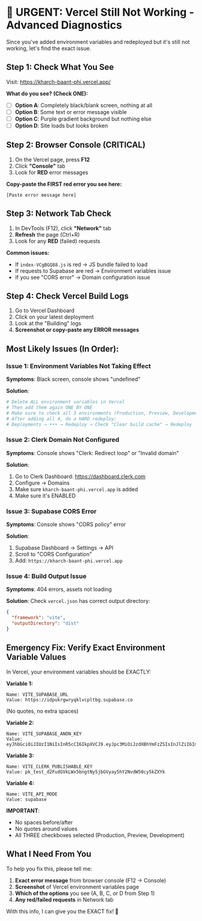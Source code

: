 # 🚨 URGENT: Vercel Still Not Working - Advanced Diagnostics

Since you've added environment variables and redeployed but it's still not working, let's find the exact issue.

## Step 1: Check What You See

Visit: https://kharch-baant-phi.vercel.app/

**What do you see? (Check ONE):**

- [ ] **Option A**: Completely black/blank screen, nothing at all
- [ ] **Option B**: Some text or error message visible
- [ ] **Option C**: Purple gradient background but nothing else
- [ ] **Option D**: Site loads but looks broken

## Step 2: Browser Console (CRITICAL)

1. On the Vercel page, press **F12**
2. Click **"Console"** tab
3. Look for **RED** error messages

**Copy-paste the FIRST red error you see here:**
```
[Paste error message here]
```

## Step 3: Network Tab Check

1. In DevTools (F12), click **"Network"** tab
2. **Refresh** the page (Ctrl+R)
3. Look for any **RED** (failed) requests

**Common issues:**
- If `index-VCgBGQ88.js` is red → JS bundle failed to load
- If requests to Supabase are red → Environment variables issue
- If you see "CORS error" → Domain configuration issue

## Step 4: Check Vercel Build Logs

1. Go to Vercel Dashboard
2. Click on your latest deployment
3. Look at the "Building" logs
4. **Screenshot or copy-paste any ERROR messages**

## Most Likely Issues (In Order):

### Issue 1: Environment Variables Not Taking Effect
**Symptoms**: Black screen, console shows "undefined"

**Solution**:
```bash
# Delete ALL environment variables in Vercel
# Then add them again ONE BY ONE
# Make sure to check all 3 environments (Production, Preview, Development)
# After adding all 4, do a HARD redeploy:
# Deployments → ••• → Redeploy → Check "Clear build cache" → Redeploy
```

### Issue 2: Clerk Domain Not Configured
**Symptoms**: Console shows "Clerk: Redirect loop" or "Invalid domain"

**Solution**:
1. Go to Clerk Dashboard: https://dashboard.clerk.com
2. Configure → Domains
3. Make sure `kharch-baant-phi.vercel.app` is added
4. Make sure it's ENABLED

### Issue 3: Supabase CORS Error
**Symptoms**: Console shows "CORS policy" error

**Solution**:
1. Supabase Dashboard → Settings → API
2. Scroll to "CORS Configuration"
3. Add: `https://kharch-baant-phi.vercel.app`

### Issue 4: Build Output Issue
**Symptoms**: 404 errors, assets not loading

**Solution**:
Check `vercel.json` has correct output directory:
```json
{
  "framework": "vite",
  "outputDirectory": "dist"
}
```

## Emergency Fix: Verify Exact Environment Variable Values

In Vercel, your environment variables should be EXACTLY:

**Variable 1:**
```
Name: VITE_SUPABASE_URL
Value: https://idpukrgwryqklvcpltbg.supabase.co
```
(No quotes, no extra spaces)

**Variable 2:**
```
Name: VITE_SUPABASE_ANON_KEY
Value: eyJhbGciOiJIUzI1NiIsInR5cCI6IkpXVCJ9.eyJpc3MiOiJzdXBhYmFzZSIsInJlZiI6ImlkcHVrcmd3cnlxa2x2Y3BsdGJnIiwicm9sZSI6ImFub24iLCJpYXQiOjE3NjA3MDE5ODgsImV4cCI6MjA3NjI3Nzk4OH0.eweaxsMUJI7CmZ3SuNcXIHuuKkRRm8TxpDuFddjlDfU
```

**Variable 3:**
```
Name: VITE_CLERK_PUBLISHABLE_KEY
Value: pk_test_d2FudGVkLWx5bngtNy5jbGVyay5hY2NvdW50cy5kZXYk
```

**Variable 4:**
```
Name: VITE_API_MODE
Value: supabase
```

**IMPORTANT**: 
- No spaces before/after
- No quotes around values
- All THREE checkboxes selected (Production, Preview, Development)

## What I Need From You

To help you fix this, please tell me:

1. **Exact error message** from browser console (F12 → Console)
2. **Screenshot** of Vercel environment variables page
3. **Which of the options** you see (A, B, C, or D from Step 1)
4. **Any red/failed requests** in Network tab

With this info, I can give you the EXACT fix! 🎯